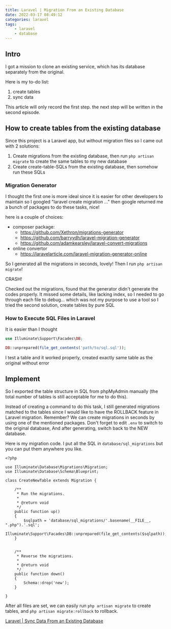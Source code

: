```yaml
---
title: Laravel | Migration From an Existing Database
date: 2022-03-17 08:49:12
categories: laravel
tags: 
    - laravel 
    - database
---
```


## Intro

I got a mission to clone an existing service, which has its database separately from the original.

Here is my to-do list:
1. create tables
2. sync data

This article will only record the first step. the next step will be written in the second episode.

## How to create tables from the existing database
Since this project is a Laravel app, but without migration files so I came out with 2 solutions:
1. Create migrations from the existing database, then run `php artisan migrate` to create the same tables to my new database
2. Create create-table-SQLs from the existing database, then somehow run these SQLs

### Migration Generator
I thought the first one is more ideal since it is easier for other developers to maintain so I googled "laravel create migration ..." then google returned me a bunch of packages to do these tasks, nice!

here is a couple of choices:
- composer package:
    - https://github.com/Xethron/migrations-generator
    - https://github.com/barryvdh/laravel-migration-generator
    - https://github.com/adamkearsley/laravel-convert-migrations
- online convertor
    - https://laravelarticle.com/laravel-migration-generator-online

So I generated all the migrations in seconds, lovely!
Then I run `php artisan migrate`!

CRASH!

Checked out the migrations, found that the generator didn't generate the codes properly. It missed some details, like lacking index, so I needed to go through each file to debug... which was not my purpose to use a tool so I tried the second solution, create tables by pure SQL

### How to Execute SQL Files in Laravel
It is easier than I thought
```php
use Illuminate\Support\Facades\DB;

DB::unprepared(file_get_contents('path/to/sql.sql'));
```
I test a table and it worked properly, created exactly same table as the original without error

## Implement
So I exported the table structure in SQL from phpMyAdmin manually (the total number of tables is still acceptable for me to do this).

Instead of creating a command to do this task, I still generated migrations matched to the tables since I would like to have the ROLLBACK feature in Laravel migration. Remember? We can create migrations in seconds by using one of the mentioned packages. Don't forget to edit `.env` to switch to the original database, And after generating, switch back to the NEW database.

Here is my migration code. I put all the SQL in `database/sql_migrations` but you can put them anywhere you like.
```php=
<?php

use Illuminate\Database\Migrations\Migration;
use Illuminate\Database\Schema\Blueprint;

class CreateNewTable extends Migration {

    /**
     * Run the migrations.
     *
     * @return void
     */
    public function up()
    {
        $sqlpath = 'database/sql_migrations/'.basename(__FILE__, ".php").'.sql';
            Illuminate\Support\Facades\DB::unprepared(file_get_contents($sqlpath));
    }


    /**
     * Reverse the migrations.
     *
     * @return void
     */
    public function down()
    {
        Schema::drop('new');
    }

}
```

After all files are set, we can easily run `php artisan migrate` to create tables, and `php artisan migrate:rollback` to rollback.

[Laravel | Sync Data From an Existing Database](/laravel-sync-data-from-an-existing-database)